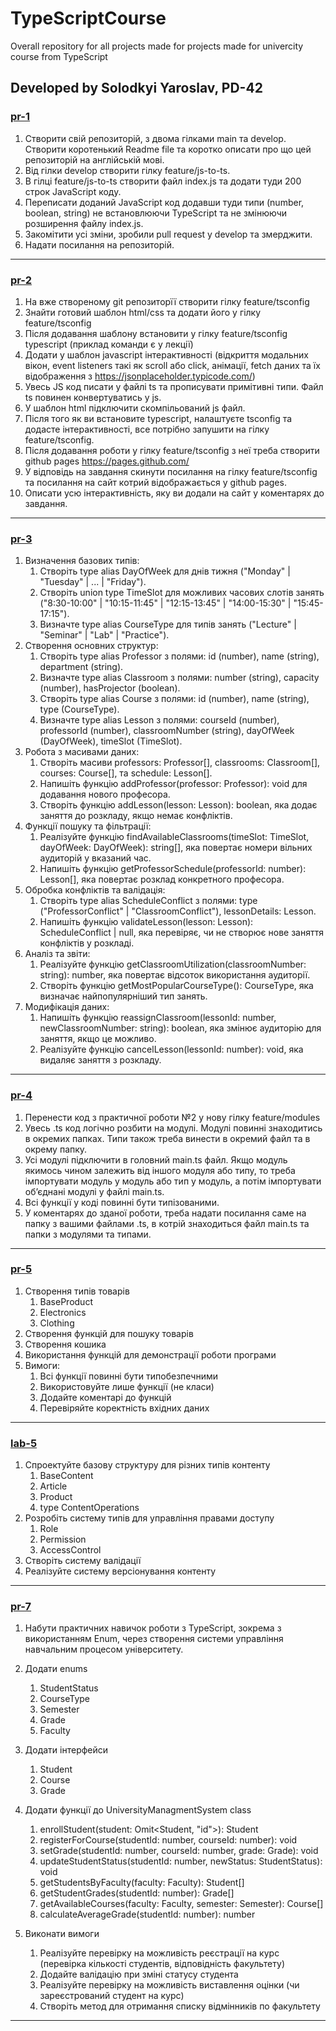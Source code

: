 # TypeScriptCourse

Overall repository for all projects made for projects made for univercity course from TypeScript

## Developed by Solodkyi Yaroslav, PD-42

### [pr-1](https://github.com/Goodwin251/TypeScriptCourse/tree/feature/pr-1)

1. Створити свій репозиторій, з двома гілками main та develop. Створити коротенький Readme file та коротко описати про що цей репозиторій на англійській мові.
1. Від гілки develop створити гілку feature/js-to-ts.
1. В гілці feature/js-to-ts створити файл index.js та додати туди 200 строк JavaScript коду.
1. Переписати доданий JavaScript код додавши туди типи (number, boolean, string) не встановлюючи TypeScript та не змінюючи розширення файлу index.js.
1. Закомітити усі зміни, зробили pull request у develop та змерджити.
1. Надати посилання на репозиторій.  

---

### [pr-2](https://github.com/Goodwin251/TypeScriptCourse/tree/feature/pr-2)

1. На вже створеному git репозиторїї створити гілку feature/tsconfig
1. Знайти готовий шаблон html/css та додати його у гілку feature/tsconfig
1. Після додавання шаблону встановити у гілку feature/tsconfig typescript (приклад команди є у лекції)
1. Додати у шаблон javascript інтерактивності (відкриття модальних вікон, event listeners такі як scroll або click, анімації, fetch даних та їх відображення з <https://jsonplaceholder.typicode.com/>)
1. Увесь JS код писати у файлі ts та прописувати примітивні типи. Файл ts повинен конвертуватись у js.
1. У шаблон html підключити скомпільований js файл.
1. Після того як ви встановите typescript, налаштуєте tsconfig та додасте інтерактивності, все потрібно запушити на гілку feature/tsconfig.
1. Після додавання роботи у гілку feature/tsconfig з неї треба створити github pages <https://pages.github.com/>
1. У відповідь на завдання скинути посилання на гілку  feature/tsconfig та посилання на сайт котрий відображається у github pages.
1. Описати усю інтерактивність, яку ви додали на сайт у коментарях до завдання.

---

### [pr-3](https://github.com/Goodwin251/TypeScriptCourse/tree/feature/pr-3)

1. Визначення базових типів:
    1. Створіть type alias DayOfWeek для днів тижня ("Monday" | "Tuesday" | ... | "Friday").
    1. Створіть union type TimeSlot для можливих часових слотів занять ("8:30-10:00" | "10:15-11:45" | "12:15-13:45" | "14:00-15:30" | "15:45-17:15").
    1. Визначте type alias CourseType для типів занять ("Lecture" | "Seminar" | "Lab" | "Practice").
1. Створення основних структур:
    1. Створіть type alias Professor з полями: id (number), name (string), department (string).
    1. Визначте type alias Classroom з полями: number (string), capacity (number), hasProjector (boolean).
    1. Створіть type alias Course з полями: id (number), name (string), type (CourseType).
    1. Визначте type alias Lesson з полями: courseId (number), professorId (number), classroomNumber (string), dayOfWeek (DayOfWeek), timeSlot (TimeSlot).
1. Робота з масивами даних:
    1. Створіть масиви professors: Professor[], classrooms: Classroom[], courses: Course[], та schedule: Lesson[].
    1. Напишіть функцію addProfessor(professor: Professor): void для додавання нового професора.
    1. Створіть функцію addLesson(lesson: Lesson): boolean, яка додає заняття до розкладу, якщо немає конфліктів.
1. Функції пошуку та фільтрації:
    1. Реалізуйте функцію findAvailableClassrooms(timeSlot: TimeSlot, dayOfWeek: DayOfWeek): string[], яка повертає номери вільних аудиторій у вказаний час.
    1. Напишіть функцію getProfessorSchedule(professorId: number): Lesson[], яка повертає розклад конкретного професора.
1. Обробка конфліктів та валідація:
    1. Створіть type alias ScheduleConflict з полями: type ("ProfessorConflict" | "ClassroomConflict"), lessonDetails: Lesson.
    1. Напишіть функцію validateLesson(lesson: Lesson): ScheduleConflict | null, яка перевіряє, чи не створює нове заняття конфліктів у розкладі.
1. Аналіз та звіти:
    1. Реалізуйте функцію getClassroomUtilization(classroomNumber: string): number, яка повертає відсоток використання аудиторії.
    1. Створіть функцію getMostPopularCourseType(): CourseType, яка визначає найпопулярніший тип занять.
1. Модифікація даних:
    1. Напишіть функцію reassignClassroom(lessonId: number, newClassroomNumber: string): boolean, яка змінює аудиторію для заняття, якщо це можливо.
    1. Реалізуйте функцію cancelLesson(lessonId: number): void, яка видаляє заняття з розкладу.

---

### [pr-4](https://github.com/Goodwin251/TypeScriptCourse/tree/feature/pr-4)

1. Перенести код з практичної роботи №2 у нову гілку feature/modules
1. Увесь .ts код логічно розбити на модулі. Модулі повинні знаходитись в окремих папках. Типи також треба винести в окремий файл та в окрему папку.
1. Усі модулі підключити в головний main.ts файл. Якщо модуль якимось чином залежить від іншого модуля або типу, то треба імпортувати модуль у модуль або тип у модуль, а потім імпортувати обʼєднані модулі у файлі main.ts.
1. Всі функції у коді повинні бути типізованими.
1. У коментарях до зданої роботи, треба надати посилання саме на папку з вашими файлами .ts, в котрій знаходиться файл main.ts та папки з модулями та типами.

---

### [pr-5](https://github.com/Goodwin251/TypeScriptCourse/tree/feature/pr-5)

1. Створення типів товарів
    1. BaseProduct
    1. Electronics
    1. Clothing 
1. Створення функцій для пошуку товарів
1. Створення кошика
1. Використання функцій для демонстрації роботи програми 
1. Вимоги:
    1. Всі функції повинні бути типобезпечними
    1. Використовуйте лише функції (не класи)
    1. Додайте коментарі до функцій
    1. Перевіряйте коректність вхідних даних

---

### [lab-5](https://github.com/Goodwin251/TypeScriptCourse/tree/feature/lab-5)

1. Спроектуйте базову структуру для різних типів контенту
    1. BaseContent 
    1. Article 
    1. Product 
    1. type ContentOperations<T extends BaseContent>
1. Розробіть систему типів для управління правами доступу
    1. Role
    1. Permission
    1. AccessControl<T extends BaseContent>
1. Створіть систему валідації
1. Реалізуйте систему версіонування контенту

---

### [pr-7](https://github.com/Goodwin251/TypeScriptCourse/tree/feature/pr-7)

1. Набути практичних навичок роботи з TypeScript, зокрема з використанням Enum, через створення системи управління навчальним процесом університету.

2. Додати enums
    1. StudentStatus
    1. CourseType
    1. Semester
    1. Grade
    1. Faculty

4. Додати інтерфейси
    1. Student 
    1. Course 
    1. Grade 

5. Додати функції до UniversityManagmentSystem class
    1. enrollStudent(student: Omit<Student, "id">): Student
    1. registerForCourse(studentId: number, courseId: number): void
    1. setGrade(studentId: number, courseId: number, grade: Grade): void
    1. updateStudentStatus(studentId: number, newStatus: StudentStatus): void
    1. getStudentsByFaculty(faculty: Faculty): Student[]
    1. getStudentGrades(studentId: number): Grade[]
    1. getAvailableCourses(faculty: Faculty, semester: Semester): Course[]
    1. calculateAverageGrade(studentId: number): number

6. Виконати вимоги
    1. Реалізуйте перевірку на можливість реєстрації на курс (перевірка кількості студентів, відповідність факультету)
    1. Додайте валідацію при зміні статусу студента
    1. Реалізуйте перевірку на можливість виставлення оцінки (чи зареєстрований студент на курс)
    1. Створіть метод для отримання списку відмінників по факультету

---
